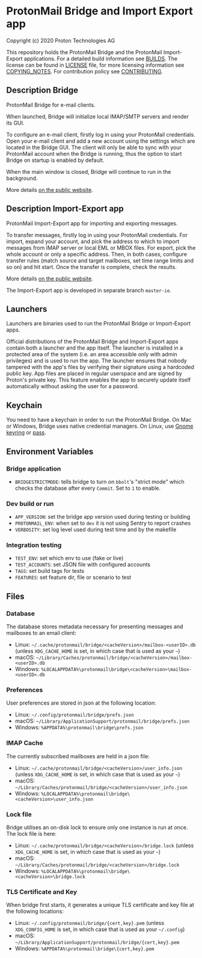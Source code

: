 # ProtonMail Bridge and Import Export app
Copyright (c) 2020 Proton Technologies AG

This repository holds the ProtonMail Bridge and the ProtonMail Import-Export applications.
For a detailed build information see [BUILDS](./BUILDS.md).
The license can be found in [LICENSE](./LICENSE) file, for more licensing information see [COPYING_NOTES](./COPYING_NOTES.md).
For contribution policy see [CONTRIBUTING](./CONTRIBUTING.md).


## Description Bridge
ProtonMail Bridge for e-mail clients.

When launched, Bridge will initialize local IMAP/SMTP servers and render 
its GUI.

To configure an e-mail client, firstly log in using your ProtonMail credentials. 
Open your e-mail client and add a new account using the settings which are 
located in the Bridge GUI. The client will only be able to sync with 
your ProtonMail account when the Bridge is running, thus the option 
to start Bridge on startup is enabled by default.

When the main window is closed, Bridge will continue to run in the
background.

More details [on the public website](https://protonmail.com/bridge).

## Description Import-Export app
ProtonMail Import-Export app for importing and exporting messages.

To transfer messages, firstly log in using your ProtonMail credentials.
For import, expand your account, and pick the address to which to import
messages from IMAP server or local EML or MBOX files. For export, pick
the whole account or only a specific address. Then, in both cases,
configure transfer rules (match source and target mailboxes, set time
range limits and so on) and hit start. Once the transfer is complete,
check the results.

More details [on the public website](https://protonmail.com/import-export).

The Import-Export app is developed in separate branch `master-ie`.

## Launchers
Launchers are binaries used to run the ProtonMail Bridge or Import-Export apps.

Official distributions of the ProtonMail Bridge and Import-Export apps contain
both a launcher and the app itself. The launcher is installed in a protected
area of the system (i.e. an area accessible only with admin privileges) and is
used to run the app. The launcher ensures that nobody tampered with the app's
files by verifying their signature using a hardcoded public key. App files are
placed in regular userspace and are signed by Proton's private key. This
feature enables the app to securely update itself automatically without asking
the user for a password.

## Keychain
You need to have a keychain in order to run the ProtonMail Bridge. On Mac or
Windows, Bridge uses native credential managers. On Linux, use
[Gnome keyring](https://wiki.gnome.org/Projects/GnomeKeyring/)
or
[pass](https://www.passwordstore.org/).


## Environment Variables

### Bridge application
- `BRIDGESTRICTMODE`: tells bridge to turn on `bbolt`'s "strict mode" which checks the database after every `Commit`. Set to `1` to enable.

### Dev build or run
- `APP_VERSION`: set the bridge app version used during testing or building
- `PROTONMAIL_ENV`: when set to `dev` it is not using Sentry to report crashes
- `VERBOSITY`: set log level used during test time and by the makefile

### Integration testing
- `TEST_ENV`: set which env to use (fake or live)
- `TEST_ACCOUNTS`: set JSON file with configured accounts
- `TAGS`: set build tags for tests
- `FEATURES`: set feature dir, file or scenario to test


## Files
### Database
The database stores metadata necessary for presenting messages and mailboxes to an email client:
- Linux: `~/.cache/protonmail/bridge/<cacheVersion>/mailbox-<userID>.db` (unless `XDG_CACHE_HOME` is set, in which case that is used as your `~`)
- macOS: `~/Library/Caches/protonmail/bridge/<cacheVersion>/mailbox-<userID>.db`
- Windows: `%LOCALAPPDATA%\protonmail\bridge\<cacheVersion>\mailbox-<userID>.db`

### Preferences
User preferences are stored in json at the following location:
- Linux: `~/.config/protonmail/bridge/prefs.json`
- macOS: `~/Library/ApplicationSupport/protonmail/bridge/prefs.json`
- Windows: `%APPDATA%\protonmail\bridge\prefs.json`

### IMAP Cache
The currently subscribed mailboxes are held in a json file:
- Linux: `~/.cache/protonmail/bridge/<cacheVersion>/user_info.json` (unless `XDG_CACHE_HOME` is set, in which case that is used as your `~`)
- macOS: `~/Library/Caches/protonmail/bridge/<cacheVersion>/user_info.json`
- Windows: `%LOCALAPPDATA%\protonmail\bridge\<cacheVersion>\user_info.json`

### Lock file
Bridge utilises an on-disk lock to ensure only one instance is run at once. The lock file is here: 
- Linux: `~/.cache/protonmail/bridge/<cacheVersion>/bridge.lock` (unless `XDG_CACHE_HOME` is set, in which case that is used as your `~`)
- macOS: `~/Library/Caches/protonmail/bridge/<cacheVersion>/bridge.lock`
- Windows: `%LOCALAPPDATA%\protonmail\bridge\<cacheVersion>\bridge.lock`

### TLS Certificate and Key
When bridge first starts, it generates a unique TLS certificate and key file at the following locations:
- Linux: `~/.config/protonmail/bridge/{cert,key}.pem` (unless `XDG_CONFIG_HOME` is set, in which case that is used as your `~/.config`)
- macOS: `~/Library/ApplicationSupport/protonmail/bridge/{cert,key}.pem`
- Windows: `%APPDATA%\protonmail\bridge\{cert,key}.pem`

